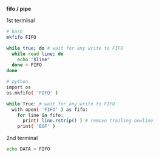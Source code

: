 **fifo / pipe**

1st terminal
```sh
# bash
mkfifo FIFO

while true; do # wait for any write to FIFO
  while read line; do
    echo "$line"
  done < FIFO
done

# python
import os
os.mkfifo( 'FIFO' )

while True: # wait for any write to FIFO
  with open( 'FIFO' ) as fifo:
    for line in fifo:
      print( line.rstrip() ) # remove trailing newline
	print( 'EOF' )
```

2nd terminal
```sh
echo DATA > FIFO
```
